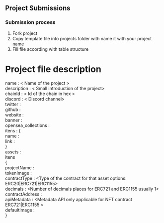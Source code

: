 
## Project Submissions

### Submission process

1. Fork project
2. Copy template file into projects folder with name it with your project name
3. Fill file according with table structure


# Project file description

name :  < Name of the project >   
description :   < Small introduction of the project>   
chainId :  < Id of the chain in hex >   
discord : < Discord channel>   
twitter : <twitter account of channel>    
github  : <github of the project>   
website : <project site url>   
banner  : <banner of the project>    
opensea_collections : <list of the opensea collection owned by the project>     
    itens : {   
      name : <name of the project>   
      link : <link for the collection>    
    }   
assets : <list of the contract used by project>   
  itens   
  {   
    projectName     : <Name of the asset>   
    tokenImage      : <Image for that asset>    
    contractType    : <Type of the contract for that asset options: ERC20|ERC721|ERC1155>   
    decimals        : <Number of decimals places for ERC721 and ERC1155 usually 1>   
    contractAddress : <Addres of the contract>   
    apiMetadata     : <Metadata API only applicable for NFT contract ERC721|ERC1155 >   
    defaultImage    : <Default image only applicable for NFT. Used when api metadata are unavailable>   
  }   
